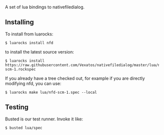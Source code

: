 A set of lua bindings to nativefiledialog.

## Installing

To install from luarocks:

```
$ luarocks install nfd
```

to install the latest source version:

```
$ luarocks install https://raw.githubusercontent.com/Vexatos/nativefiledialog/master/lua/nfd-scm-1.rockspec
```

If you already have a tree checked out, for example if you are directly
modifying nfd, you can use:

```
$ luarocks make lua/nfd-scm-1.spec --local
```

## Testing

Busted is our test runner. Invoke it like:

```
$ busted lua/spec
```

